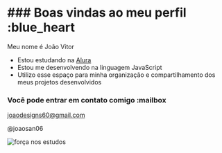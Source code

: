 # ### Boas vindas ao meu perfil :blue_heart

Meu nome é João Vitor

- Estou estudando na [Alura](https://www.alura.com.br)
- Estou me desenvolvendo na linguagem JavaScript
- Utilizo esse espaço para minha organização e compartilhamento dos meus projetos desenvolvidos

### Você pode entrar em contato comigo :mailbox

joaodesigns60@gmail.com

@joaosan06

![força nos estudos](![image](https://github.com/user-attachments/assets/8ac4d31a-7240-4114-a26b-dd54671fb500)
)
